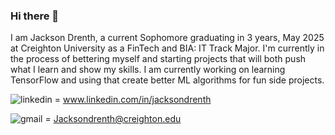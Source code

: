 ### Hi there 👋

I am Jackson Drenth, a current Sophomore graduating in 3 years, May 2025 at Creighton University as a FinTech and BIA: IT Track Major. I'm currently in the process of bettering myself and starting projects that will both push what I learn and show my skills. I am currently working on learning TensorFlow and using that create better ML algorithms for fun side projects.


![linkedin](https://img.shields.io/badge/LinkedIn-0A66C2?style=for-the-badge&logo=LinkedIn&logoColor=white) = www.linkedin.com/in/jacksondrenth

![gmail](https://img.shields.io/badge/Gmail-EA4335?style=for-the-badge&logo=Gmail&logoColor=white) = Jacksondrenth@creighton.edu
